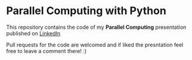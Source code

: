 # Parallel Computing with Python

This repository contains the code of my **Parallel Computing** presentation published on [LinkedIn](https://www.linkedin.com/in/ahmadalwareh/)

Pull requests for the code are welcomed and if liked the presntation feel free to leave a comment there! :)
